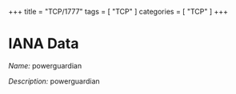 +++
title = "TCP/1777"
tags = [ "TCP" ]
categories = [ "TCP" ]
+++

# IANA Data

_Name:_ powerguardian

_Description:_ powerguardian

